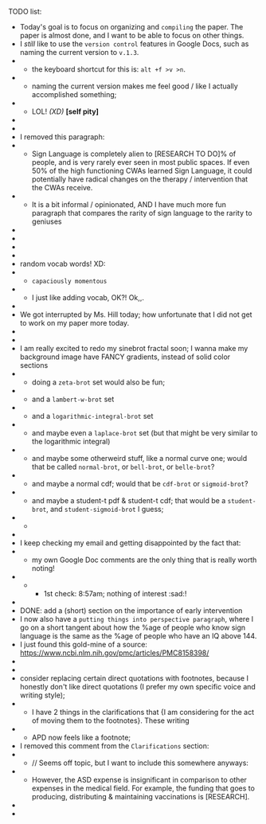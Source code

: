 TODO list:
* Today's goal is to focus on organizing and `compiling` the paper. The paper is almost done, and I want to be able to focus on other things.
* I *still* like to use the `version control` features in Google Docs, such as naming the current version to `v.1.3`.
* * the keyboard shortcut for this is: `alt +f >v >n`.
* * naming the current version makes me feel good / like I actually accomplished something;
* * LOL! *(XD)* **\[self pity\]**
* 
* 
* I removed this paragraph:
* * Sign Language is completely alien to [RESEARCH TO DO]% of people, and is very rarely ever seen in most public spaces. If even 50% of the high functioning CWAs learned Sign Language, it could potentially have radical changes on the therapy / intervention that the CWAs receive.
* * It is a bit informal / opinionated, AND I have much more fun paragraph that compares the rarity of sign language to the rarity to geniuses
* 
* 
* 
* 
* random vocab words! XD:
* * `capaciously momentous`
* * I just like adding vocab, OK?! Ok,,.
* 
* We got interrupted by Ms. Hill today; how unfortunate that I did not get to work on my paper more today.
* 
* 
* I am really excited to redo my sinebrot fractal soon; I wanna make my background image have FANCY gradients, instead of solid color sections
* * doing a `zeta-brot` set would also be fun;
* * and a `lambert-w-brot` set
* * and a `logarithmic-integral-brot` set
* * and maybe even a `laplace-brot` set (but that might be very similar to the logarithmic integral)
* * and maybe some otherweird stuff, like a normal curve one; would that be called `normal-brot`, or `bell-brot`, or `belle-brot`?
* * and maybe a normal cdf; would that be `cdf-brot` or `sigmoid-brot`?
* * and maybe a student-t pdf & student-t cdf; that would be a `student-brot`, and `student-sigmoid-brot` I guess;
* * 
* 
* I keep checking my email and getting disappointed by the fact that:
* * my own Google Doc comments are the only thing that is really worth noting!
* * * 1st check: 8:57am; nothing of interest :sad:!
* 
* DONE: add a (short) section on the importance of early intervention
* I now also have a `putting things into perspective paragraph`, where I go on a short tangent about how the %age of people who know sign language is the same as the %age of people who have an IQ above 144.
* I just found this gold-mine of a source: https://www.ncbi.nlm.nih.gov/pmc/articles/PMC8158398/
* 
* 
* consider replacing certain direct quotations with footnotes, because I honestly don't like direct quotations (I prefer my own specific voice and writing style);
* * I have 2 things in the clarifications that {I am considering for the act of moving them to the footnotes}. These writing
* * APD now feels like a footnote;
* I removed this comment from the `Clarifications` section:
* * // Seems off topic, but I want to include this somewhere anyways:
* * However, the ASD expense is insignificant in comparison to other expenses in the medical field. For example, the funding that goes to producing, distributing & maintaining vaccinations is [RESEARCH].
* 
* 




